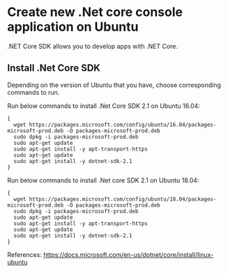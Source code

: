 # Create new .Net core console application on Ubuntu

.NET Core SDK allows you to develop apps with .NET Core.

## Install .Net Core SDK

Depending on the version of Ubuntu that you have, choose corresponding commands to run.

Run below commands to install .Net Core SDK 2.1 on Ubuntu 16.04:

```
{
  wget https://packages.microsoft.com/config/ubuntu/16.04/packages-microsoft-prod.deb -O packages-microsoft-prod.deb
  sudo dpkg -i packages-microsoft-prod.deb
  sudo apt-get update
  sudo apt-get install -y apt-transport-https
  sudo apt-get update
  sudo apt-get install -y dotnet-sdk-2.1
}
```

Run below commands to install .Net core SDK 2.1 on Ubuntu 18.04:

```
{
  wget https://packages.microsoft.com/config/ubuntu/18.04/packages-microsoft-prod.deb -O packages-microsoft-prod.deb
  sudo dpkg -i packages-microsoft-prod.deb
  sudo apt-get update
  sudo apt-get install -y apt-transport-https
  sudo apt-get update
  sudo apt-get install -y dotnet-sdk-2.1
}
```

References:
<https://docs.microsoft.com/en-us/dotnet/core/install/linux-ubuntu>
